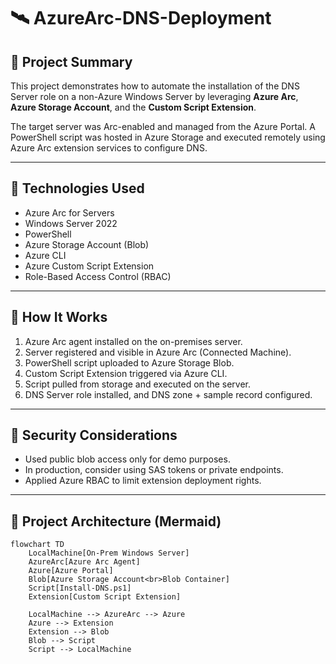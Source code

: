 # 🛰️ AzureArc-DNS-Deployment

## 📘 Project Summary

This project demonstrates how to automate the installation of the DNS Server role on a non-Azure Windows Server by leveraging **Azure Arc**, **Azure Storage Account**, and the **Custom Script Extension**.

The target server was Arc-enabled and managed from the Azure Portal. A PowerShell script was hosted in Azure Storage and executed remotely using Azure Arc extension services to configure DNS.

---

## 🚀 Technologies Used

- Azure Arc for Servers
- Windows Server 2022
- PowerShell
- Azure Storage Account (Blob)
- Azure CLI
- Azure Custom Script Extension
- Role-Based Access Control (RBAC)

---

## 🧪 How It Works

1. Azure Arc agent installed on the on-premises server.
2. Server registered and visible in Azure Arc (Connected Machine).
3. PowerShell script uploaded to Azure Storage Blob.
4. Custom Script Extension triggered via Azure CLI.
5. Script pulled from storage and executed on the server.
6. DNS Server role installed, and DNS zone + sample record configured.

---

## 🔐 Security Considerations

- Used public blob access only for demo purposes.
- In production, consider using SAS tokens or private endpoints.
- Applied Azure RBAC to limit extension deployment rights.

---

## 🧩 Project Architecture (Mermaid)

```mermaid
flowchart TD
    LocalMachine[On-Prem Windows Server]
    AzureArc[Azure Arc Agent]
    Azure[Azure Portal]
    Blob[Azure Storage Account<br>Blob Container]
    Script[Install-DNS.ps1]
    Extension[Custom Script Extension]

    LocalMachine --> AzureArc --> Azure
    Azure --> Extension
    Extension --> Blob
    Blob --> Script
    Script --> LocalMachine
